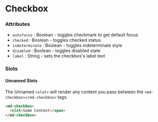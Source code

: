 # Checkbox

### Attributes

- `autofocus` : Boolean - toggles checkmark to get default focus
- `checked` : Boolean - toggles checked status
- `indeterminate` : Boolean - toggles indeterminate style
- `disabled` : Boolean - toggles disabled state
- `label` : String - sets the checkbos's label text

### Slots

#### Unnamed Slots

The Unnamed `<slot>` will render any content you pass between the `<md-checkbox></md-checkbox>` tags.

```html
<md-checkbox>
  <slot>Some Content</span>
</md-checkbox>
```